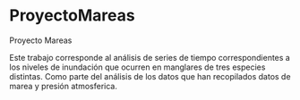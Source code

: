 # ProyectoMareas

Proyecto Mareas

Este trabajo corresponde al análisis de series de tiempo correspondientes a los niveles de inundación que ocurren en manglares de tres especies distintas. 
Como parte del análisis de los datos que han recopilados datos de marea y presión atmosferica.

